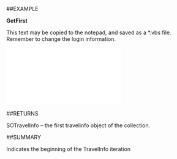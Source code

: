 
##EXAMPLE

**GetFirst**

This text may be copied to the notepad, and saved as a *.vbs file. Remember to change the login information.

![](..\..\Examples\vbs\SOTravellers.GetFirst.vbs.txt)


##RETURNS

SOTravelInfo – the first travelinfo object of the collection.


##SUMMARY

Indicates the beginning of the TravelInfo iteration

